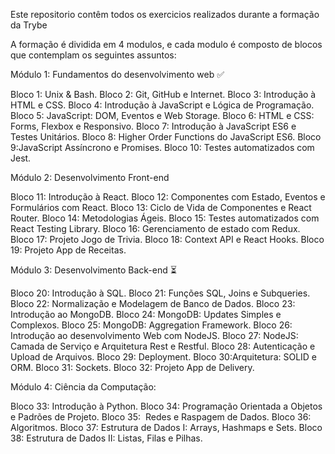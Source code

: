 
Este repositorio contêm todos os exercicios realizados durante a formação da Trybe

A formação é dividida em 4 modulos, e cada modulo é composto de blocos que contemplam os seguintes assuntos:

Módulo 1: Fundamentos do desenvolvimento web :white_check_mark:

Bloco 1: Unix & Bash.
Bloco 2: Git, GitHub e Internet.
Bloco 3: Introdução à HTML e CSS.
Bloco 4: Introdução à JavaScript e Lógica de Programação.
Bloco 5: JavaScript: DOM, Eventos e Web Storage.
Bloco 6: HTML e CSS: Forms, Flexbox e Responsivo.
Bloco 7: Introdução à JavaScript ES6 e Testes Unitários.
Bloco 8: Higher Order Functions do JavaScript ES6.
Bloco 9:JavaScript Assíncrono e Promises.
Bloco 10: Testes automatizados com Jest.

Módulo 2: Desenvolvimento Front-end

Bloco 11: Introdução à React.
Bloco 12: Componentes com Estado, Eventos e Formulários com React.
Bloco 13: Ciclo de Vida de Componentes e React Router.
Bloco 14: Metodologias Ágeis.
Bloco 15: Testes automatizados com React Testing Library.
Bloco 16: Gerenciamento de estado com Redux.
Bloco 17: Projeto Jogo de Trivia.
Bloco 18: Context API e React Hooks.
Bloco 19: Projeto App de Receitas.

Módulo 3: Desenvolvimento Back-end :hourglass_flowing_sand:

Bloco 20: Introdução à SQL.
Bloco 21: Funções SQL, Joins e Subqueries.
Bloco 22: Normalização e Modelagem de Banco de Dados.
Bloco 23: Introdução ao MongoDB.
Bloco 24: MongoDB: Updates Simples e Complexos.
Bloco 25: MongoDB: Aggregation Framework.
Bloco 26: Introdução ao desenvolvimento Web com NodeJS.
Bloco 27: NodeJS: Camada de Serviço e Arquitetura Rest e Restful.
Bloco 28: Autenticação e Upload de Arquivos.
Bloco 29: Deployment.
Bloco 30:Arquitetura: SOLID e ORM.
Bloco 31: Sockets.
Bloco 32: Projeto App de Delivery.


 Módulo 4: Ciência da Computação:

Bloco 33: Introdução à Python.
Bloco 34: Programação Orientada a Objetos e Padrões de Projeto.
Bloco 35:  Redes e Raspagem de Dados.
Bloco 36: Algoritmos.
Bloco 37: Estrutura de Dados I: Arrays, Hashmaps e Sets.
Bloco 38: Estrutura de Dados II: Listas, Filas e Pilhas.